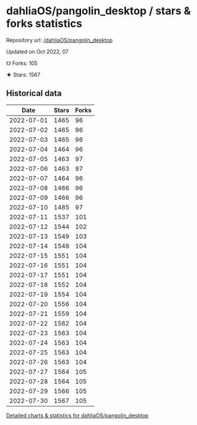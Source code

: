 # dahliaOS/pangolin_desktop / stars & forks statistics

Repository url: [/dahliaOS/pangolin_desktop](https://github.com/dahliaOS/pangolin_desktop)

Updated on Oct 2022, 07

☋ Forks: 105

★ Stars: 1567

## Historical data
| Date | Stars | Forks |
|------|-------|-------|
| 2022-07-01 | 1465 | 96 | 
| 2022-07-02 | 1465 | 96 | 
| 2022-07-03 | 1465 | 96 | 
| 2022-07-04 | 1464 | 96 | 
| 2022-07-05 | 1463 | 97 | 
| 2022-07-06 | 1463 | 97 | 
| 2022-07-07 | 1464 | 96 | 
| 2022-07-08 | 1466 | 96 | 
| 2022-07-09 | 1466 | 96 | 
| 2022-07-10 | 1485 | 97 | 
| 2022-07-11 | 1537 | 101 | 
| 2022-07-12 | 1544 | 102 | 
| 2022-07-13 | 1549 | 103 | 
| 2022-07-14 | 1548 | 104 | 
| 2022-07-15 | 1551 | 104 | 
| 2022-07-16 | 1551 | 104 | 
| 2022-07-17 | 1551 | 104 | 
| 2022-07-18 | 1552 | 104 | 
| 2022-07-19 | 1554 | 104 | 
| 2022-07-20 | 1556 | 104 | 
| 2022-07-21 | 1559 | 104 | 
| 2022-07-22 | 1562 | 104 | 
| 2022-07-23 | 1563 | 104 | 
| 2022-07-24 | 1563 | 104 | 
| 2022-07-25 | 1563 | 104 | 
| 2022-07-26 | 1563 | 104 | 
| 2022-07-27 | 1564 | 105 | 
| 2022-07-28 | 1564 | 105 | 
| 2022-07-29 | 1566 | 105 | 
| 2022-07-30 | 1567 | 105 | 


[Detailed charts & statistics for dahliaOS/pangolin_desktop](https://reviewgithub.com/rep/dahliaOS/pangolin_desktop)
